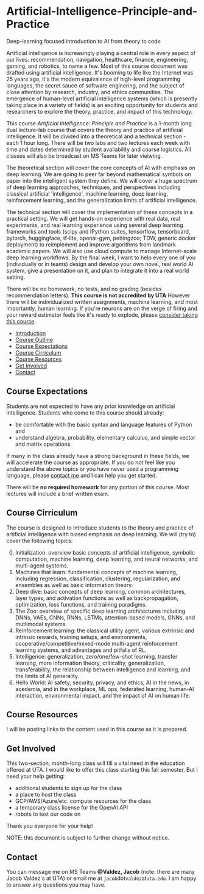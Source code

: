 # Artificial-Intelligence-Principle-and-Practice
Deep-learning focused introduction to AI from theory to code

<div id="introduction"></div>
Artificial intelligence is increasingly playing a central role in every aspect of our lives: recommendation, navigation, healthcare, finance, engineering, gaming, and robotics, to name a few. Most of this course document was drafted using artificial intelligence. It's booming to life like the Internet was 25 years ago, it's the modern equivalence of high-level programming languages, the secret sauce of software enginering, and the subject of close attention by research, industry, and ethics communities. The emergence of human-level artificial intelligence systems (which is presently taking place in a variety of fields) is an exciting opportunity for students and researchers to explore the theory, practice, and impact of this technology.

This course *Artificial Intelligence: Principle and Practice* is a 1-month long dual lecture-lab course that covers the theory and practice of artificial intelligence. It will be divided into a theoretical and a technical section - each 1 hour long. There will be two labs and two lectures each week with time and dates determined by student availability and course logistics. All classes will also be broadcast on MS Teams for later vieiwing.

The theoretical section will cover the core concepts of AI with emphasis on deep learning. We are going to peer far beyond mathematical symbols on paper into the intelligent system they define. We will cover a huge spectrum of deep learning approaches, techniques, and perspectives including classical artificial 'intelligence', machine learning, deep learning, reinforcement learning, and the generalization limits of artificial intelligence.  

The technical section will cover the implementation of these concepts in a practical setting. We will get hands-on experience with real data, real experiments, and real learning experience using several deep learning frameworks and tools (scipy and IPython suites, tensorflow, tensorboard, pytorch, huggingface, tf-lite, openai-gym, pettingzoo; TDW, generic docker deployment) to reimplement and improve algorithms from landmark academic papers. We will also use cloud compute to manage Internet-scale deep learning workflows. By the final week, I want to help every one of you (individually or in teams) design and develop your own novel, real world AI system, give a presentation on it, and plan to integrate it into a real world setting. 

There will be no homework, no tests, and no grading (besides recommendation letters). **This course is not accredited by UTA** However there will be individualized written assignments, machine learning, and most importantly, human learning. If you're neurons are on the verge of firing and your reward estimator feels like it's ready to explode, please [consider taking this course](https://docs.google.com/forms/d/e/1FAIpQLSdqPcZgCvDzUOFr8F5pFq8eCSVV-cvPlz2KmHe8YnA7wOmdCg/viewform?usp=sf_link).

<div id="course-outline"></div>

- [Introduction](#introduction)
- [Course Outline](#course-outline)
- [Course Expectations](#course-expectations)
- [Course Cirriculum](#course-cirriculum)
- [Course Resources](#course-resources)
- [Get Involved](#get-involved)
- [Contact](#contact)

## Course Expectations
<div id="course-expectations"></div>

Students are not expected to have any prior knowledge on artificial intelligence. Students who come to this course should already:
- be comfortable with the basic syntax and language features of Python and
- understand algebra, probability, elementary calculus, and simple vector and matrix operations.

If many in the class already have a strong background in these fields, we will accelerate the course as appropriate. If you do not feel like you understand the above topics or you have never used a programming language, please [contact me](#contact) and I can help you get started.

There will be **no required homework** for any portion of this course. Most lectures will include a brief written exam.

## Course Cirriculum
<div id="course-cirriculum"></div>

The course is designed to introduce students to the theory and practice of artificial intelligence with biased emphasis on deep learning. We will (try to) cover the following topics:

0. Initialization: overview basic concepts of artificial intelligence, symbolic computation, machine learning, deep learning, and neural networks, and multi-agent systems.
1. Machines that learn: fundamental concepts of machine learning, including regression, classification, clustering, regularization, and ensembles as well as basic information theory.
2. Deep dive: basic concepts of deep learning, common architectures, layer types, and activation functions as well as backpropagation, optimization, loss functions, and training paradigms.
3. The Zoo: overview of specific deep learning architectures including DNNs, VAEs, CNNs, RNNs, LSTMs, attention-based models, GNNs, and mutlimodal systems.
4. Reinforcement learning: the classical utility agent, various extrinsic and intrinsic rewards, training setups, and environments, cooperative/competitive/mixed-mode multi-agent reinforcement learning systems, and advantages and pitfalls of RL.
5. Intelligence: generalization, zero/one/few-shot learning, transfer learning, more information theory, criticality, generalization, transferability, the relationship between intelligence and learning, and the limits of AI generality.
6. Hello World: AI safety, security, privacy, and ethics, AI in the news, in acedemia, and in the workplace, ML ops, federated learning, human-AI interaction, environmental impact, and the impact of AI on human life.

## Course Resources
<div id="course-resources"></div>

I will be posting links to the content used in this course as it is prepared.

## Get Involved
<div id="get-involved"></div>

This two-section, month-long class will fill a vital need in the education offered at UTA. I would like to offer this class starting this fall semester. But I need your help getting:
- additional students to sign up for the class
- a place to host the class 
- GCP/AWS/Azure/etc. compute resources for the class
- a temporary class license for the OpenAI API
- robots to test our code on

Thank you everyone for your help!

NOTE: this document is subject to further change without notice.

## Contact
<div id="contact"></div>

You can message me on MS Teams **@Valdez, Jacob** (note: there are many Jacob Valdez's at UTA) or email me at `jacob`dot`valdez`at`uta.edu`. I am happy to answer any questions you may have.